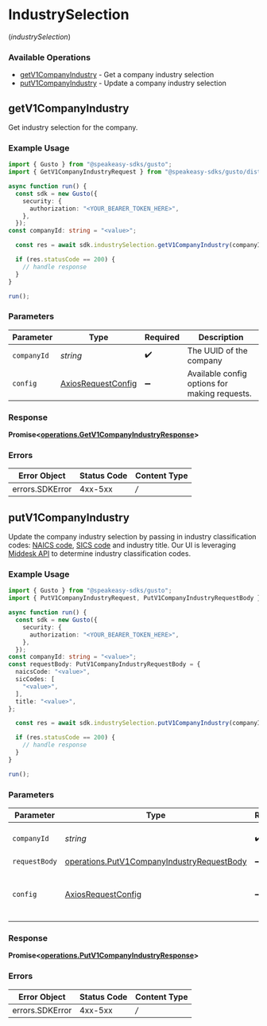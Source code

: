 # IndustrySelection
(*industrySelection*)

### Available Operations

* [getV1CompanyIndustry](#getv1companyindustry) - Get a company industry selection
* [putV1CompanyIndustry](#putv1companyindustry) - Update a company industry selection

## getV1CompanyIndustry

Get industry selection for the company.

### Example Usage

```typescript
import { Gusto } from "@speakeasy-sdks/gusto";
import { GetV1CompanyIndustryRequest } from "@speakeasy-sdks/gusto/dist/sdk/models/operations";

async function run() {
  const sdk = new Gusto({
    security: {
      authorization: "<YOUR_BEARER_TOKEN_HERE>",
    },
  });
const companyId: string = "<value>";

  const res = await sdk.industrySelection.getV1CompanyIndustry(companyId);

  if (res.statusCode == 200) {
    // handle response
  }
}

run();
```

### Parameters

| Parameter                                                    | Type                                                         | Required                                                     | Description                                                  |
| ------------------------------------------------------------ | ------------------------------------------------------------ | ------------------------------------------------------------ | ------------------------------------------------------------ |
| `companyId`                                                  | *string*                                                     | :heavy_check_mark:                                           | The UUID of the company                                      |
| `config`                                                     | [AxiosRequestConfig](https://axios-http.com/docs/req_config) | :heavy_minus_sign:                                           | Available config options for making requests.                |


### Response

**Promise<[operations.GetV1CompanyIndustryResponse](../../sdk/models/operations/getv1companyindustryresponse.md)>**
### Errors

| Error Object    | Status Code     | Content Type    |
| --------------- | --------------- | --------------- |
| errors.SDKError | 4xx-5xx         | */*             |

## putV1CompanyIndustry

Update the company industry selection by passing in industry classification codes: [NAICS code](https://www.naics.com), [SICS code](https://siccode.com/) and industry title. Our UI is leveraging [Middesk API](https://docs.middesk.com/reference/introduction) to determine industry classification codes.

### Example Usage

```typescript
import { Gusto } from "@speakeasy-sdks/gusto";
import { PutV1CompanyIndustryRequest, PutV1CompanyIndustryRequestBody } from "@speakeasy-sdks/gusto/dist/sdk/models/operations";

async function run() {
  const sdk = new Gusto({
    security: {
      authorization: "<YOUR_BEARER_TOKEN_HERE>",
    },
  });
const companyId: string = "<value>";
const requestBody: PutV1CompanyIndustryRequestBody = {
  naicsCode: "<value>",
  sicCodes: [
    "<value>",
  ],
  title: "<value>",
};

  const res = await sdk.industrySelection.putV1CompanyIndustry(companyId, requestBody);

  if (res.statusCode == 200) {
    // handle response
  }
}

run();
```

### Parameters

| Parameter                                                                                                    | Type                                                                                                         | Required                                                                                                     | Description                                                                                                  |
| ------------------------------------------------------------------------------------------------------------ | ------------------------------------------------------------------------------------------------------------ | ------------------------------------------------------------------------------------------------------------ | ------------------------------------------------------------------------------------------------------------ |
| `companyId`                                                                                                  | *string*                                                                                                     | :heavy_check_mark:                                                                                           | The UUID of the company                                                                                      |
| `requestBody`                                                                                                | [operations.PutV1CompanyIndustryRequestBody](../../sdk/models/operations/putv1companyindustryrequestbody.md) | :heavy_minus_sign:                                                                                           | N/A                                                                                                          |
| `config`                                                                                                     | [AxiosRequestConfig](https://axios-http.com/docs/req_config)                                                 | :heavy_minus_sign:                                                                                           | Available config options for making requests.                                                                |


### Response

**Promise<[operations.PutV1CompanyIndustryResponse](../../sdk/models/operations/putv1companyindustryresponse.md)>**
### Errors

| Error Object    | Status Code     | Content Type    |
| --------------- | --------------- | --------------- |
| errors.SDKError | 4xx-5xx         | */*             |
